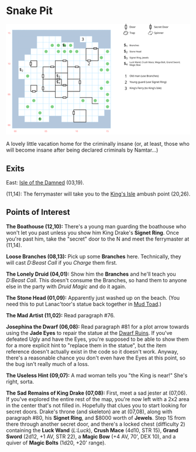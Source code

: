 # Snake Pit

[![map](snake-pit.svg)](snake-pit.svg)

A lovely little vacation home for the criminally insane (or, at least, those who will become insane after being declared criminals by Namtar...)

## Exits

East: [Isle of the Damned](dilmun.md) (03,19).

(11,14): The ferrymaster will take you to the [King's Isle](dilmun.md) ambush point (20,26).

## Points of Interest

**The Boathouse (12,10):** There's a young man guarding the boathouse who won't let you past unless you show him King Drake's **Signet Ring**. Once you're past him, take the "secret" door to the N and meet the ferrymaster at (11,14).

**Loose Branches (08,13):** Pick up some **Branches** here. Technically, they will cast *D:Beast Call* if you *Charge* them first.

**The Lonely Druid (04,01):** Show him the **Branches** and he'll teach you *D:Beast Call*. This doesn't consume the Branches, so hand them to anyone else in the party with *Druid Magic* and do it again.

**The Stone Head (01,09):** Apparently just washed up on the beach. (You need this to put Lanac'toor's statue back together in [Mud Toad](mud-toad.md).)

**The Mad Artist (11,02):** Read paragraph #76.

**Josephina the Dwarf (06,08):** Read paragraph #81 for a plot arrow towards using the **Jade Eyes** to repair the statue at the [Dwarf Ruins](dwarf-ruins.md). If you've defeated Ugly and have the Eyes, you're supposed to be able to show them for a more explicit hint to "replace them in the statue", but the item reference doesn't actually exist in the code so it doesn't work. Anyway, there's a reasonable chance you don't even have the Eyes at this point, so the bug isn't really much of a loss.

**The Useless Hint (09,07):** A mad woman tells you "the King is near!" She's right, sorta.

**The Sad Remains of King Drake (07,08):** First, meet a sad jester at (07,06). If you've explored the entire rest of the map, you're now left with a 2x2 area in the center that's not filled in. Hopefully that clues you to start looking for secret doors. Drake's throne (and skeleton) are at (07,08), along with paragraph #80, his **Signet Ring**, and $8000 worth of **Jewels**. Step 1S from there through another secret door, and there's a locked chest (difficulty 2) containing the **Luck Wand** (*L:Luck*), **Crush Mace** (4d10, STR 15), **Grand Sword** (2d12, +1 AV, STR 22), a **Magic Bow** (+4 AV, 70', DEX 10), and a quiver of **Magic Bolts** (1d20, +20' range).